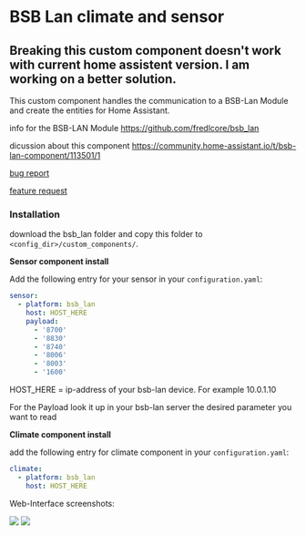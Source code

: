 # BSB Lan climate and sensor 

## Breaking this custom component doesn't work with current home assistent version. I am working on a better solution.

This custom component handles the communication to a BSB-Lan Module and create the entities for Home Assistant.

info for the BSB-LAN Module
https://github.com/fredlcore/bsb_lan

dicussion about this component
https://community.home-assistant.io/t/bsb-lan-component/113501/1

[bug report](src/bug_report.md)

[feature request](src/feature_request.md)


### Installation

download the bsb_lan folder and
copy this folder to `<config_dir>/custom_components/`.

<B> Sensor component install </B>

Add the following entry for your sensor in your `configuration.yaml`:

```yaml
sensor:
  - platform: bsb_lan
    host: HOST_HERE
    payload: 
      - '8700'
      - '8830'
      - '8740'
      - '8006'
      - '8003'
      - '1600'
```
HOST_HERE = ip-address of your bsb-lan device. For example 10.0.1.10

For the Payload look it up in your bsb-lan server the desired parameter you want to read


<B> Climate component install </B>

add the following entry for climate component in your `configuration.yaml`:

```yaml
climate:
  - platform: bsb_lan
    host: HOST_HERE
```

Web-Interface screenshots:

<img src="https://github.com/liudger/BSB-LAN-Component-for-Home-Assistant/blob/master/src/overviewClimate.png" size="50%">

<img src="https://github.com/liudger/BSB-LAN-Component-for-Home-Assistant/blob/master/src/readingSensor_outsideTemp.png" size="50%">

